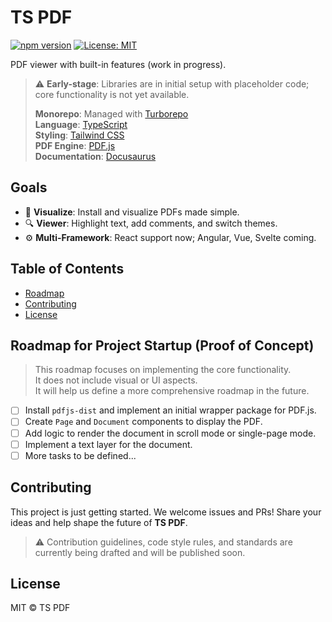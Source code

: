 # TS PDF

[![npm version](https://img.shields.io/npm/v/@tspdf/react-pdf)](https://www.npmjs.com/package/@tspdf/react-pdf) [![License: MIT](https://img.shields.io/badge/License-MIT-yellow.svg)](LICENSE)

PDF viewer with built-in features (work in progress).

> ⚠️ **Early-stage**: Libraries are in initial setup with placeholder code; core functionality is not yet available.
>
> **Monorepo**: Managed with [Turborepo](https://turbo.build/)  
> **Language**: [TypeScript](https://www.typescriptlang.org/)  
> **Styling**: [Tailwind CSS](https://tailwindcss.com/)  
> **PDF Engine**: [PDF.js](https://mozilla.github.io/pdf.js/)  
> **Documentation**: [Docusaurus](https://docusaurus.io/)

## Goals

- 🚀 **Visualize**: Install and visualize PDFs made simple.
- 🔍 **Viewer**: Highlight text, add comments, and switch themes.
- ⚙️ **Multi-Framework**: React support now; Angular, Vue, Svelte coming.

## Table of Contents

- [Roadmap](#roadmap)
- [Contributing](#contributing)
- [License](#license)

## Roadmap for Project Startup (Proof of Concept)

> This roadmap focuses on implementing the core functionality.  
> It does not include visual or UI aspects.  
> It will help us define a more comprehensive roadmap in the future.

- [ ] Install `pdfjs-dist` and implement an initial wrapper package for PDF.js.
- [ ] Create `Page` and `Document` components to display the PDF.
- [ ] Add logic to render the document in scroll mode or single-page mode.
- [ ] Implement a text layer for the document.
- [ ] More tasks to be defined...

## Contributing

This project is just getting started. We welcome issues and PRs! Share your ideas and help shape the future of **TS PDF**.

> ⚠️ Contribution guidelines, code style rules, and standards are currently being drafted and will be published soon.

## License

MIT © TS PDF
